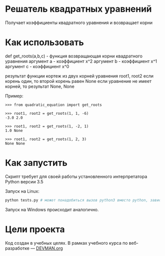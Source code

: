 # Решатель квадратных уравнений

Получает коэффициенты квадратного уравнения и возвращает корни

# Как использовать

def get_roots(a,b,c) - функция возвращающая корни квадратного уравнения
аргумент a - коэффициент x^2
аргумент b - коэффициент x^1
аргумент c - коэффициент x^0

результат функции кортеж из двух корней уравнения root1, root2
если корень один, то второй корень равен None
если уравнение не имеет корней, то результат None, None

Пример:

``` {.sourceCode .python}
>>> from quadratic_equation import get_roots

>>> root1, root2 = get_roots(1, 1, -6)
-3.0 2.0

>>> root1, root2 = get_roots(1, -2, 1)
1.0 None

>>> root1, root2 = get_roots(1, 2, 3)
None None
```
# Как запустить

Скрипт требует для своей работы установленного интерпретатора Python версии 3.5

Запуск на Linux:

```bash
python tests.py # может понадобиться вызов python3 вместо python, зависит от настроек операционной системы
```

Запуск на Windows происходит аналогично.

# Цели проекта

Код создан в учебных целях. В рамках учебного курса по веб-разработке ― [DEVMAN.org](https://devman.org)
